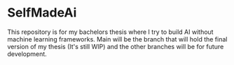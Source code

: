 # SelfMadeAi
This repository is for my bachelors thesis where I try to build AI without machine learning frameworks. Main will be the branch that will hold the final version of my thesis (It's still WIP) and the other branches will be for future development.
